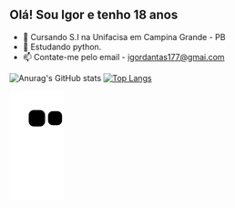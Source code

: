## Olá! Sou Igor e tenho 18 anos

- 🔭 Cursando S.I na Unifacisa em Campina Grande - PB
- 🌱 Estudando python.
- 📫 Contate-me pelo email - igordantas177@gmai.com


![Anurag's GitHub stats](https://github-readme-stats.vercel.app/api?username=igorxdd&show_icons=true&show_icons=true&theme=midnight-purple)
[![Top Langs](https://github-readme-stats.vercel.app/api/top-langs/?username=igorxdd&hide_progress=true&theme=midnight-purple&show_icons=true)](https://github.com/igorxdd/github-readme-stats)

![snake gif](https://github.com/rafaballerini/rafaballerini/blob/output/github-contribution-grid-snake.svg)


